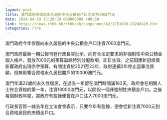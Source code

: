 ```yaml
---
layout: post
title: 澳門政府恢復向永久居民中央公積金戶口注資7000澳門元
date: 2024-04-29 13:20:39.000000000 +08:00
link: https://news.rthk.hk/rthk/ch/component/k2/1751020-20240429.htm
categories: rthk
---
```


澳門政府今年恢復向永久居民的中央公積金戶口注資7000澳門元。

澳門政府最新一期公報刊登行政長官批示，向符合法定要求的非強制性中央公積金個人帳戶，發放7000元的預算盈餘特別分配款項，即日生效。之前因應新冠疫情影響政府出現赤字預算，有關注資於2021至23年，政府連續3年停止這筆注資額，但無影響合資格永久居民開戶的10000澳門元。

澳門年滿22歲的永久性居民，在過去一年留在澳門時間滿183天，政府會在相關人士符合資格的第一年，注資10000澳門元，以開設一個非強制性央積金戶口。之後每個財政年度，當政府有盈餘便會在戶口注入7000澳門元。

行政長官賀一誠去年在立法會曾表示，只要今年有盈餘，便會從新注資7000元到合資格居民的央積金戶口。
